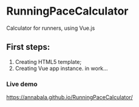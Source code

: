 # RunningPaceCalculator
Calculator for runners, using Vue.js

## First steps:
1. Creating HTML5 template;
2. Creating Vue app instance.
in work...

### Live demo
https://annabala.github.io/RunningPaceCalculator/
